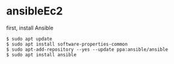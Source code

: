 # ansibleEc2

first, install Ansible
```
$ sudo apt update
$ sudo apt install software-properties-common
$ sudo apt-add-repository --yes --update ppa:ansible/ansible
$ sudo apt install ansible
```
